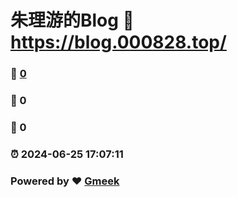 # 朱理游的Blog :link: https://blog.000828.top/ 
### :page_facing_up: [0](https://blog.000828.top//tag.html) 
### :speech_balloon: 0 
### :hibiscus: 0 
### :alarm_clock: 2024-06-25 17:07:11 
### Powered by :heart: [Gmeek](https://github.com/Meekdai/Gmeek)
